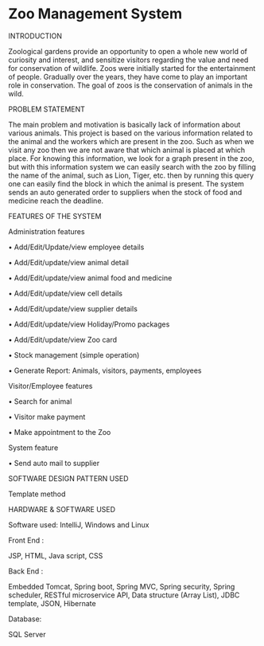 # Zoo Management System

INTRODUCTION

Zoological gardens provide an opportunity to open a whole new world of curiosity and interest, and sensitize visitors regarding the value and need for conservation of wildlife.
Zoos were initially started for the entertainment of people. Gradually over the years, they have come to play an important role in conservation. The goal of zoos is the conservation of animals in the wild.

PROBLEM STATEMENT

The main problem and motivation is basically lack of information about various animals.
This project is based on the various information related to the animal and the workers which are present in the zoo.
Such as when we visit any zoo then we are not aware that which animal is placed at which place. 
For knowing this information, we look for a graph present in the zoo, but with this information system we can easily search with the zoo by filling the name of the animal, such as Lion, Tiger, etc. then by running this query one can easily find the block in which the animal is present.
The system sends an auto generated order to suppliers when the stock of food and medicine
reach the deadline.

FEATURES OF THE SYSTEM

Administration features

•	Add/Edit/Update/view employee details

•	Add/Edit/update/view animal detail

•	Add/Edit/update/view animal food and medicine

•	Add/Edit/update/view cell details

•	Add/Edit/update/view supplier details

•	Add/Edit/update/view Holiday/Promo packages

•	Add/Edit/update/view Zoo card

•	Stock management (simple operation)

•	Generate Report: Animals, visitors, payments, employees


Visitor/Employee features

•	Search for animal

•	Visitor make payment

•	Make appointment to the Zoo


System feature

•	Send auto mail to supplier


SOFTWARE DESIGN PATTERN USED

Template method 

HARDWARE & SOFTWARE USED

Software used:
IntelliJ, Windows and Linux

Front End : 

JSP, HTML, Java script, CSS

Back End :

Embedded Tomcat, Spring boot, Spring MVC, Spring security, Spring scheduler, RESTful microservice API, Data structure (Array List), JDBC template, JSON, Hibernate 

Database:

SQL Server 





